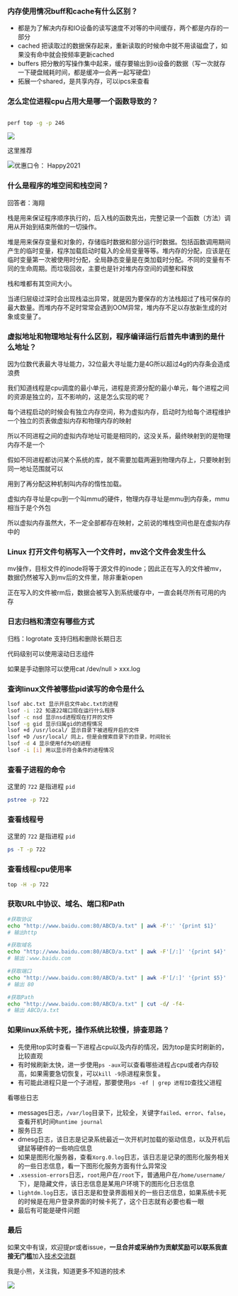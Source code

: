 ### 内存使用情况buff和cache有什么区别？

* 都是为了解决内存和IO设备的读写速度不对等的中间缓存，两个都是内存的一部分
* cached 把读取过的数据保存起来，重新读取的时候命中就不用读磁盘了，如果没有命中就会按频率更新cached
* buffers 把分散的写操作集中起来，缓存要输出到io设备的数据（写一次就存一下硬盘贼耗时间，都是缓冲一会再一起写硬盘）
* 拓展一个shared，是共享内存，可以ipcs来查看

### 怎么定位进程cpu占用大是哪一个函数导致的？

``` bash

perf top -g -p 246
```

![](https://coding3min.oss-accelerate.aliyuncs.com/2021/03/08/m7R1Bu1111.jpg)

这里推荐

![优惠口令： Happy2021](https://tva1.sinaimg.cn/large/008eGmZEgy1goeyrj9dgrj30u01hdnpd.jpg)

### 什么是程序的堆空间和栈空间？

回答者：海翔

栈是用来保证程序顺序执行的，后入栈的函数先出，完整记录一个函数（方法）调用从开始到结束所做的一切操作。

堆是用来保存变量和对象的，存储临时数据和部分运行时数据。包括函数调用期间产生的临时变量，程序加载启动时载入的全局变量等等。堆内存的分配，应该是在临时变量第一次被使用时分配，全局静态变量是在类加载时分配。不同的变量有不同的生命周期。而垃圾回收，主要也是针对堆内存空间的调整和释放

栈和堆都有其空间大小。

当递归层级过深时会出现栈溢出异常，就是因为要保存的方法栈超过了栈可保存的最大数量。而堆内存不足时常常会遇到OOM异常，堆内存不足以存放新生成的对象或变量了。

### 虚拟地址和物理地址有什么区别，程序编译运行后首先申请到的是什么地址？

因为位数代表最大寻址能力，32位最大寻址能力是4G所以超过4g的内存条会造成浪费

我们知道线程是cpu调度的最小单元，进程是资源分配的最小单元，每个进程之间的资源是独立的，互不影响的，这是怎么实现的呢？

每个进程启动的时候会有独立内存空间，称为虚拟内存，启动时为给每个进程维护一个独立的页表做虚拟内存和物理内存的映射

所以不同进程之间的虚拟内存地址可能是相同的，这没关系，最终映射到的是物理内存不是一个

假如不同进程都访问某个系统的库，就不需要加载两遍到物理内存上，只要映射到同一地址范围就可以

用到了再分配这种机制叫内存的惰性加载。

虚拟内存寻址是cpu到一个叫mmu的硬件，物理内存寻址是mmu到内存条，mmu相当于是个外包

所以虚拟内存虽然大，不一定全部都存在映射，之前说的堆栈空间也是在虚拟内存中的

### Linux 打开文件句柄写入一个文件时，mv这个文件会发生什么

mv操作，目标文件的inode将等于源文件的inode；因此正在写入的文件被mv，数据仍然被写入到mv后的文件里，除非重新open

正在写入的文件被rm后，数据会被写入到系统缓存中，一直会耗尽所有可用的内存

### 日志归档和清空有哪些方式

归档：logrotate 支持归档和删除长期日志

代码级别可以使用滚动日志组件

如果是手动删除可以使用cat /dev/null > xxx.log

### 查询linux文件被哪些pid读写的命令是什么

``` BASH
lsof abc.txt 显示开启文件abc.txt的进程
lsof -i :22 知道22端口现在运行什么程序
lsof -c nsd 显示nsd进程现在打开的文件
lsof -g gid 显示归属gid的进程情况
lsof +d /usr/local/ 显示目录下被进程开启的文件
lsof +D /usr/local/ 同上，但是会搜索目录下的目录，时间较长
lsof -d 4 显示使用fd为4的进程
lsof -i [i] 用以显示符合条件的进程情况
```

### 查看子进程的命令

这里的 `722` 是指进程 `pid`

``` BASH
pstree -p 722
```

### 查看线程号

这里的 `722` 是指进程 `pid`

``` BASH
ps -T -p 722
```

### 查看线程cpu使用率

``` BASH
top -H -p 722
```

### 获取URL中协议、域名、端口和Path

``` BASH
#获取协议
echo "http://www.baidu.com:80/ABCD/a.txt" | awk -F':' '{print $1}'
# 输出http

#获取域名
echo "http://www.baidu.com:80/ABCD/a.txt" | awk -F'[/:]' '{print $4}'
# 输出：www.baidu.com

#获取端口
echo "http://www.baidu.com:80/ABCD/a.txt" | awk -F'[/:]' '{print $5}'
# 输出 80

#获取Path
echo "http://www.baidu.com:80/ABCD/a.txt" | cut -d/ -f4-
# 输出 ABCD/a.txt
```

### 如果linux系统卡死，操作系统比较慢，排查思路？

* 先使用top实时查看一下进程占cpu以及内存的情况，因为top是实时刷新的，比较直观
* 有时候刷新太快，进一步使用`ps -aux`可以查看哪些进程占cpu或者内存较高，如果需要急切恢复，可以`kill -9`杀进程来恢复。
* 有可能此进程只是一个子进程，那要使用`ps -ef | grep 进程ID`查找父进程

看哪些日志

* messages日志，`/var/log`目录下，比较全，关键字`failed`、`error`、`false`，查看开机时间`Runtime journal`
* 服务日志
* dmesg日志，该日志是记录系统最近一次开机时加载的驱动信息，以及开机后键鼠等硬件的一些响应信息
* 如果是图形化服务器，查看`Xorg.0.log`日志，该日志是记录的图形化服务相关的一些日志信息，看一下图形化服务方面有什么异常没
* `.xsession-errors`日志，`root`用户在`/root`下，普通用户在`/home/username/`下），是隐藏文件，该日志信息是某用户环境下的图形化日志信息
* `lightdm.log`日志，该日志是和登录界面相关的一些日志信息，如果系统卡死的时候是在用户登录界面的时候卡死了，这个日志就有必要也看一眼
* 最后有可能是硬件问题

### 最后

如果文中有误，欢迎提pr或者issue，**一旦合并或采纳作为贡献奖励可以联系我直接无门槛**加入[技术交流群](https://mp.weixin.qq.com/s/ErQFjJbIsMVGjIRWbQCD1Q)

我是小熊，关注我，知道更多不知道的技术

![](https://coding3min.oss-accelerate.aliyuncs.com/2021/03/11/gQDiQ51116.jpg)

